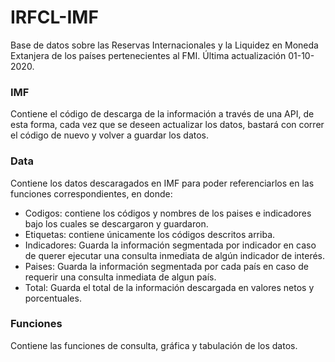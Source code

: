 # IRFCL-IMF
Base de datos sobre las Reservas Internacionales y la Liquidez en Moneda Extanjera de los países pertenecientes al FMI. Última actualización 01-10-2020.

### IMF 
Contiene el código de descarga de la información a través de una API, de esta forma, cada vez que se deseen actualizar los datos, bastará con correr el código de nuevo y volver a guardar los datos.

### Data
Contiene los datos descaragados en IMF para poder referenciarlos en las funciones correspondientes, en donde: <br />
- Codigos: contiene los códigos y nombres de los paises e indicadores bajo los cuales se descargaron y guardaron.<br />
- Etiquetas: contiene únicamente los códigos descritos arriba.<br />
- Indicadores: Guarda la información segmentada por indicador en caso de querer ejecutar una consulta inmediata de algún indicador de interés.<br />
- Paises: Guarda la información segmentada por cada país en caso de requerir una consulta inmediata de algun país. <br />
- Total: Guarda el total de la información descargada en valores netos y porcentuales. <br />

### Funciones
Contiene las funciones de consulta, gráfica y tabulación de los datos. 
